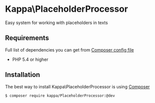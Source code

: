 # Kappa\PlaceholderProcessor

Easy system for working with placeholders in texts

## Requirements

Full list of dependencies you can get from [Composer config file](https://github.com/Kappa-org/PlaceholderProcessor/blob/master/composer.json)

* PHP 5.4 or higher

## Installation

The best way to install Kappa\PlaceholderProcessor is using [Composer](https://getcomposer.org)

```shell
$ composer require kappa/PlaceholderProcessor:@dev
```
